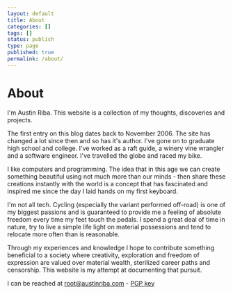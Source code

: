 ```yaml
---
layout: default
title: About
categories: []
tags: []
status: publish
type: page
published: true
permalink: /about/
---
```

About
=====
I'm Austin Riba. This website is a collection of my thoughts, discoveries and projects.

The first entry on this blog dates back to November 2006. The site has changed a lot since then and so has it's author. I've gone on to graduate high school and college. I've worked as a raft guide, a winery vine wrangler and a software engineer. I've travelled the globe and raced my bike.

I like computers and programming. The idea that in this age we can create something beautiful using not much more than our minds - then share these creations instantly with the world is a concept that has fascinated and inspired me since the day I laid hands on my first keyboard.

I'm not all tech. Cycling (especially the variant performed off-road) is one of my biggest passions and is guaranteed to provide me a feeling of absolute freedom every time my feet touch the pedals. I spend a great deal of time in nature, try to live a simple life light on material possessions and tend to relocate more often than is reasonable.

Through my experiences and knowledge I hope to contribute something beneficial to a society where creativity, exploration and freedom of expression are valued over material wealth, sterilized career paths and censorship. This website is my attempt at documenting that pursuit.

I can be reached at root@austinriba.com - [PGP key](http://toxiccode.com/misc/pubkey.txt)
